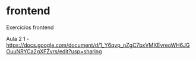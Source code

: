 # frontend
Exercícios frontend

Aula 2
  1 - https://docs.google.com/document/d/1_Y6qvp_nZgC7bxVMXEvreoWH6JGOuuNRYCa2gXFZvrs/edit?usp=sharing
